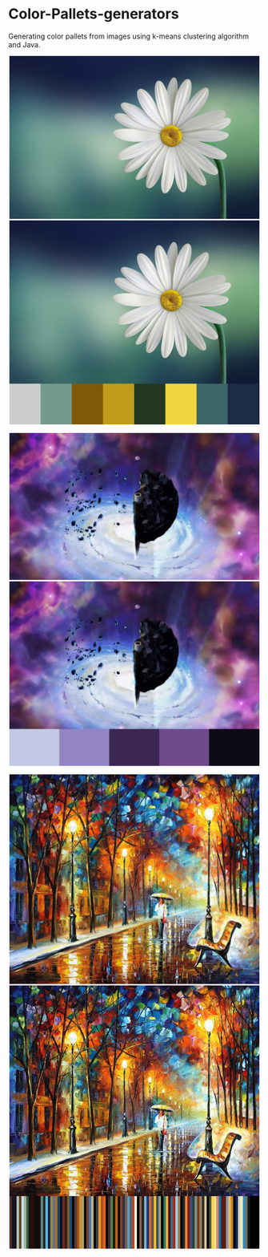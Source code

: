 # Color-Pallets-generators
Generating color pallets from images using k-means clustering algorithm and Java.

<p align="center">
  <img src="https://github.com/Rayryu/Color-Pallets-generators/blob/master/marguerite-daisy-beautiful-beauty.jpg" width="500"/>
  <img src="https://github.com/Rayryu/Color-Pallets-generators/blob/master/Palette.png" width="500"/>
</p>

<p align="center">
  <img src="https://github.com/Rayryu/Color-Pallets-generators/blob/master/Untitled.png" width="500"/>
  <img src="https://github.com/Rayryu/Color-Pallets-generators/blob/master/Untitled.png_Palette.png" width="500"/>
</p>

<p align="center">
  <img src="https://github.com/Rayryu/Color-Pallets-generators/blob/master/image.jpg" width="500"/>
  <img src="https://github.com/Rayryu/Color-Pallets-generators/blob/master/image.jpg_Palette.png" width="500"/>
</p>
